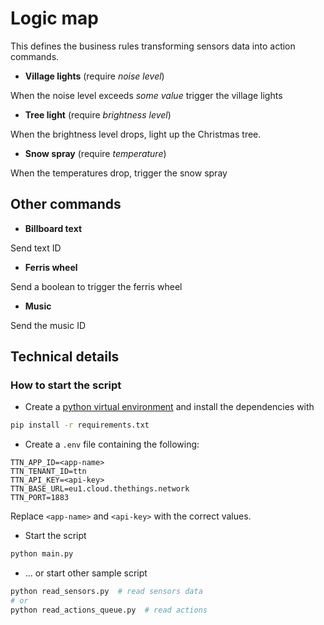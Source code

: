 # Logic map

This defines the business rules transforming sensors data into action commands.

- __Village lights__ (require _noise level_)

When the noise level exceeds _some value_ trigger the village lights

- __Tree light__ (require _brightness level_)

When the brightness level drops, light up the Christmas tree.

- __Snow spray__ (require _temperature_)

When the temperatures drop, trigger the snow spray

## Other commands

- __Billboard text__

Send text ID

- __Ferris wheel__

Send a boolean to trigger the ferris wheel

- __Music__

Send the music ID

## Technical details

### How to start the script

- Create a [python virtual environment](https://docs.python.org/3/library/venv.html) and install the dependencies with 

```bash
pip install -r requirements.txt
```

- Create a `.env` file containing the following:

```
TTN_APP_ID=<app-name>
TTN_TENANT_ID=ttn
TTN_API_KEY=<api-key>
TTN_BASE_URL=eu1.cloud.thethings.network
TTN_PORT=1883
```

Replace `<app-name>` and `<api-key>` with the correct values.

- Start the script

```bash
python main.py
```

- ... or start other sample script

```bash
python read_sensors.py  # read sensors data
# or
python read_actions_queue.py  # read actions
```
